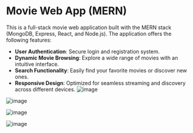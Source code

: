 # Movie Web App (MERN)

This is a full-stack movie web application built with the MERN stack (MongoDB, Express, React, and Node.js). The application offers the following features:

- **User Authentication**: Secure login and registration system.
- **Dynamic Movie Browsing**: Explore a wide range of movies with an intuitive interface.
- **Search Functionality**: Easily find your favorite movies or discover new ones.
- **Responsive Design**: Optimized for seamless streaming and discovery across different devices.
![image](https://github.com/user-attachments/assets/5a0cbabc-5709-45d8-8644-3352fc156c7e)

![image](https://github.com/user-attachments/assets/69915747-194c-4fc2-bf58-01a7db5ff67c)

![image](https://github.com/user-attachments/assets/19430d4d-314e-47d0-a0c9-5d18f3e5416b)

![image](https://github.com/user-attachments/assets/314dadc2-4176-417f-84e2-dac4cbc8595c)



